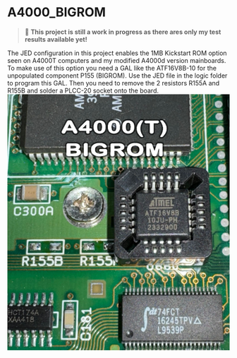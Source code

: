 # A4000_BIGROM
>:red_circle:  **This project is still a work in progress as there ares only my test results available yet!**

The JED configuration in this project enables the 1MB Kickstart ROM option seen on A4000T computers and my modified A4000d version mainboards.
To make use of this option you need a GAL like the ATF16V8B-10 for the unpopulated component P155 (BIGROM).
Use the JED file in the logic folder to program this GAL.
Then you need to remove the 2 resistors R155A and R155B and solder a PLCC-20 socket onto the board.
![Amiga4000T_BIGROM](assets/Amiga4000T_BIGROM.jpg "Amiga4000T_BIGROM")